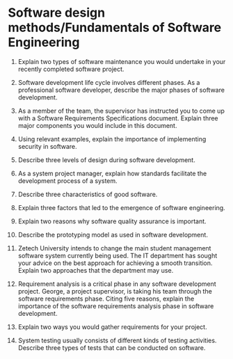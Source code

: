 ﻿# Software design methods/Fundamentals of Software Engineering

1. Explain two types of software maintenance you would undertake in your recently completed software project.

2. Software development life cycle involves different phases. As a professional software developer, describe the major phases of software development.

3. As a member of the team, the supervisor has instructed you to come up with a Software Requirements Specifications document. Explain three major components you would include in this document.

4. Using relevant examples, explain the importance of implementing security in software.

5. Describe three levels of design during software development.

6. As a system project manager, explain how standards facilitate the development process of a system.

7. Describe three characteristics of good software.

8. Explain three factors that led to the emergence of software engineering.

9. Explain two reasons why software quality assurance is important.

10. Describe the prototyping model as used in software development.

11. Zetech University intends to change the main student management software system currently being used. The IT department has sought your advice on the best approach for achieving a smooth transition. Explain two approaches that the department may use.

12. Requirement analysis is a critical phase in any software development project. George, a project supervisor, is taking his team through the software requirements phase. Citing five reasons, explain the importance of the software requirements analysis phase in software development.

13. Explain two ways you would gather requirements for your project.

14. System testing usually consists of different kinds of testing activities. Describe three types of tests that can be conducted on software.
